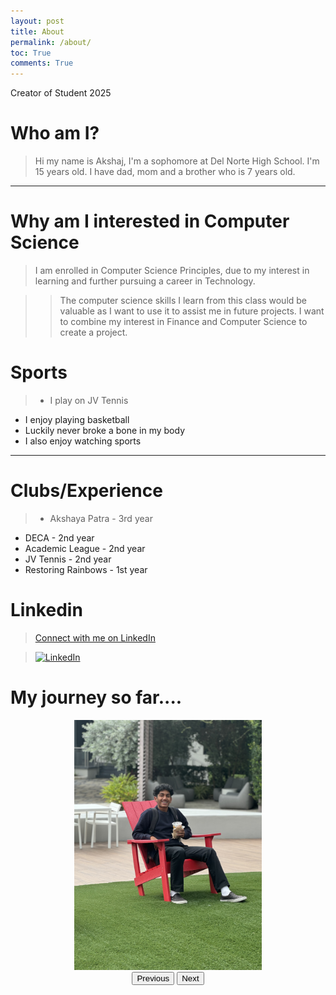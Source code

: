 ```yaml
---
layout: post
title: About
permalink: /about/
toc: True
comments: True
---
```


<style>
    body {
        font-family: Arial, sans-serif;
        background-color: #FFFFFF;
        color: #FFFFFF;
        margin: 20px;
        line-height: 1.6;
    }

<style>
    .center {
        display: block;
        margin-left: auto;
        margin-right: auto;
    }
</style>

Creator of Student 2025

# Who am I?
> Hi my name is Akshaj, I'm a sophomore at Del Norte High School. I'm 15 years old. I have dad, mom and a brother who is 7 years old.

---

<!-- <img src="{{site.baseurl}}/images/akshajg.jpg" height="200" width="200" class="center"> - correct format -->



# Why am I interested in Computer Science
 > I am enrolled in Computer Science Principles, due to my interest in learning and further pursuing a career in Technology. 


>>The computer science skills I learn from this class would be valuable as I want to use it to assist me in future projects. I want to combine my interest in Finance and Computer Science to create a project. 

# Sports
>- I play on JV Tennis
- I enjoy playing basketball
- Luckily never broke a bone in my body
- I also enjoy watching sports

---

<!-- <img src="{{site.baseurl}}/images/mytennis.jpg" height="200" width="200" class="center"> correct format-->

# Clubs/Experience
>- Akshaya Patra - 3rd year
- DECA - 2nd year
- Academic League - 2nd year
- JV Tennis - 2nd year
- Restoring Rainbows - 1st year

# Linkedin

>[Connect with me on LinkedIn](https://www.linkedin.com/in/akshaj-gurugubelli-11a66129b/)

>[![LinkedIn](https://img.shields.io/badge/LinkedIn-Connect-blue)](https://www.linkedin.com/in/akshaj-gurugubelli-11a66129b/)

# My journey so far....
<div id="gallery-container" style="text-align: center;">
  <img id="gallery-image" src="../images/gallery/akshajg1.jpg" alt="Image Gallery" style="width: 300px; height: auto;">
  <br>
  <button id="prev-btn">Previous</button>
  <button id="next-btn">Next</button>
</div>

<script>
    // Array of image filenames located in the 'images' directory
    const imageFilenames = [
        "akshajg1.jpg",
        "akshajg2.jpg",
        "mytennis.jpg"

    ];

    let currentIndex = 0;  // To keep track of the currently displayed image

    // Reference to the gallery image element
    const galleryImage = document.getElementById('gallery-image');

    // Function to update the displayed image
    function updateImage() {
        galleryImage.src = `../images/gallery/${imageFilenames[currentIndex]}`;
        galleryImage.alt = imageFilenames[currentIndex];
    }

    // Event listeners for the buttons
    document.getElementById('prev-btn').addEventListener('click', function() {
        currentIndex = (currentIndex > 0) ? currentIndex - 1 : imageFilenames.length - 1;
        updateImage();
    });

    document.getElementById('next-btn').addEventListener('click', function() {
        currentIndex = (currentIndex < imageFilenames.length - 1) ? currentIndex + 1 : 0;
        updateImage();
    });
</script>

